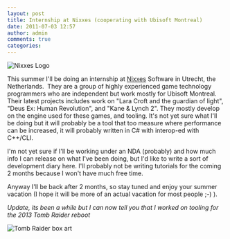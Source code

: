 ```yaml
---
layout: post
title: Internship at Nixxes (cooperating with Ubisoft Montreal)
date: 2011-07-03 12:57
author: admin
comments: true
categories:
---
```


![Nixxes Logo]({{site.url}}/files/nixxes_logo.jpg)

This summer I'll be doing an internship at <a title="Nixxes Homepage" href="http://www.nixxes.com/nixxes/" target="_blank">Nixxes</a> Software in Utrecht, the Netherlands.  They are a group of highly experienced game technology programmers who are independent but work mostly for Ubisoft Montreal. Their latest projects includes work on "Lara Croft and the guardian of light", "Deus Ex: Human Revolution", and "Kane & Lynch 2". They mostly develop on the engine used for these games, and tooling. It's not yet sure what I'll be doing but it will probably be a tool that too measure where performance can be increased, it will probably written in C# with interop-ed with C++/CLI.

I'm not yet sure if I'll be working under an NDA (probably) and how much info I can release on what I've been doing, but I'd like to write a sort of development diary here. I'll probably not be writing tutorials for the coming 2 months because I won't have much free time.

Anyway I'll be back after 2 months, so stay tuned and enjoy your summer vacation (I hope it will be more of an 
actual vacation for most people ;-) ).

*Update, its been a while but I can now tell you that I worked on tooling for the 2013 Tomb Raider reboot*

![Tomb Raider box art]({{site.url}}/files/tomb_raider.jpg)